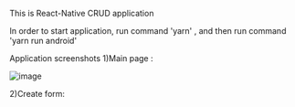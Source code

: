 This is React-Native CRUD application

In order to start application, run command 'yarn' , and then run command 'yarn run android'

Application screenshots 
1)Main page :

 ![image](https://user-images.githubusercontent.com/58718910/221323503-59ea914a-a6bf-41a1-9e7d-3c420ebb45c3.png)
 
2)Create form:


